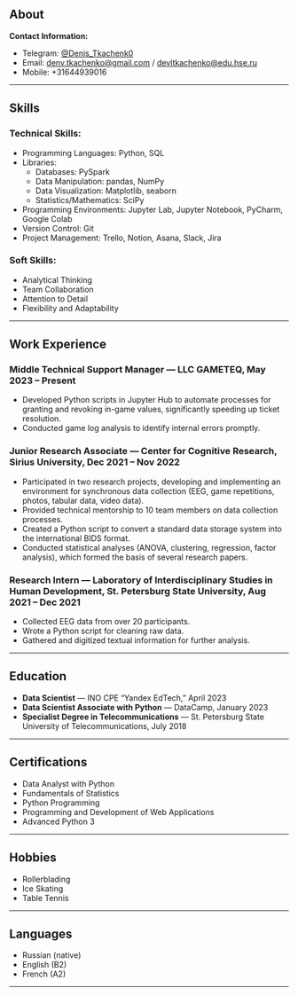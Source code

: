 ## About
 
**Contact Information:**  
- Telegram: [@Denis_Tkachenk0](https://t.me/Denis_Tkachenk0)  
- Email: denv.tkachenko@gmail.com  / devltkachenko@edu.hse.ru
- Mobile: +31644939016

---

## Skills

### Technical Skills:
- Programming Languages: Python, SQL  
- Libraries:
  - Databases: PySpark
  - Data Manipulation: pandas, NumPy
  - Data Visualization: Matplotlib, seaborn
  - Statistics/Mathematics: SciPy
- Programming Environments: Jupyter Lab, Jupyter Notebook, PyCharm, Google Colab  
- Version Control: Git  
- Project Management: Trello, Notion, Asana, Slack, Jira  

### Soft Skills:
- Analytical Thinking
- Team Collaboration
- Attention to Detail
- Flexibility and Adaptability

---

## Work Experience

### Middle Technical Support Manager — LLC GAMETEQ, May 2023 – Present
- Developed Python scripts in Jupyter Hub to automate processes for granting and revoking in-game values, significantly speeding up ticket resolution.
- Conducted game log analysis to identify internal errors promptly.

### Junior Research Associate — Center for Cognitive Research, Sirius University, Dec 2021 – Nov 2022
- Participated in two research projects, developing and implementing an environment for synchronous data collection (EEG, game repetitions, photos, tabular data, video data).
- Provided technical mentorship to 10 team members on data collection processes.
- Created a Python script to convert a standard data storage system into the international BIDS format.
- Conducted statistical analyses (ANOVA, clustering, regression, factor analysis), which formed the basis of several research papers.

### Research Intern — Laboratory of Interdisciplinary Studies in Human Development, St. Petersburg State University, Aug 2021 – Dec 2021
- Collected EEG data from over 20 participants.
- Wrote a Python script for cleaning raw data.
- Gathered and digitized textual information for further analysis.

---

## Education

- **Data Scientist** — INO СPE “Yandex EdTech,” April 2023
- **Data Scientist Associate with Python** — DataCamp, January 2023
- **Specialist Degree in Telecommunications** — St. Petersburg State University of Telecommunications, July 2018

---

## Certifications
- Data Analyst with Python
- Fundamentals of Statistics
- Python Programming
- Programming and Development of Web Applications
- Advanced Python 3

---

## Hobbies
- Rollerblading
- Ice Skating
- Table Tennis

---

## Languages
- Russian (native)
- English (B2)
- French (A2)

---
